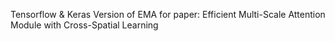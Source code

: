 Tensorflow & Keras Version of EMA for paper: Efficient Multi-Scale Attention Module with Cross-Spatial Learning
